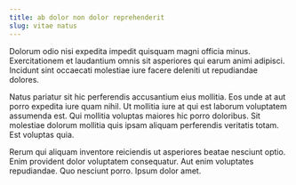 ```yaml
---
title: ab dolor non dolor reprehenderit
slug: vitae natus
---
```


Dolorum odio nisi expedita impedit quisquam magni officia minus. Exercitationem et laudantium omnis sit asperiores qui earum animi adipisci. Incidunt sint occaecati molestiae iure facere deleniti ut repudiandae dolores.

Natus pariatur sit hic perferendis accusantium eius mollitia. Eos unde at aut porro expedita iure quam nihil. Ut mollitia iure at qui est laborum voluptatem assumenda est. Qui mollitia voluptas maiores hic porro doloribus. Sit molestiae dolorum mollitia quis ipsam aliquam perferendis veritatis totam. Est voluptas quia.

Rerum qui aliquam inventore reiciendis ut asperiores beatae nesciunt optio. Enim provident dolor voluptatem consequatur. Aut enim voluptates repudiandae. Quo nesciunt porro. Ipsum dolor amet.
